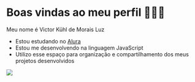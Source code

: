 # Boas vindas ao meu perfil 🐲🐲🐲

Meu nome é Victor Kühl de Morais Luz

- Estou estudando no [Alura](https://www.alura.com.br)
- Estou me desenvolvendo na linguagem JavaScript
- Utilizo esse espaço para organização e compartilhamento dos meus projetos desenvolvidos

![](https://media.tenor.com/RLgI4fQWhIYAAAAi/fantome-sexyfantome.gif)
